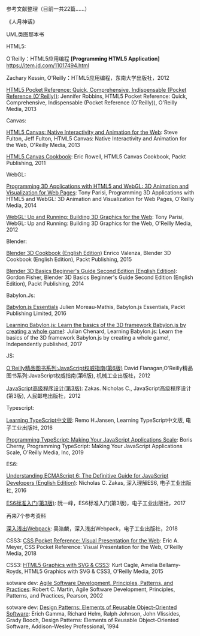 参考文献整理（目前一共22篇……）



《人月神话》

UML类图那本书



HTML5:

O'Reilly：HTML5应用编程  **[Programming HTML5 Application]**   https://item.jd.com/11017494.html

Zachary Kessin, O'Reilly：HTML5应用编程，东南大学出版社，2012

[HTML5 Pocket Reference: Quick, Comprehensive, Indispensable (Pocket Reference (O'Reilly))](https://www.amazon.com/HTML5-Pocket-Reference-Comprehensive-Indispensable/dp/1449363350/ref=sr_1_6?__mk_zh_CN=亚马逊网站&keywords=HTMl5&qid=1554881034&s=gateway&sr=8-6): Jennifer Robbins, HTML5 Pocket Reference: Quick, Comprehensive, Indispensable (Pocket Reference (O'Reilly)), O'Reilly Media, 2013



Canvas:

[HTML5 Canvas: Native Interactivity and Animation for the Web](https://www.amazon.com/HTML5-Canvas-Native-Interactivity-Animation/dp/1449334989/ref=sr_1_fkmrnull_1?__mk_zh_CN=亚马逊网站&keywords=HTML5+Canvas%3A+Native+Interactivity+and+Animation+for+the+Web&qid=1554887553&s=gateway&sr=8-1-fkmrnull): Steve Fulton, Jeff Fulton, HTML5 Canvas: Native Interactivity and Animation for the Web, O'Reilly Media, 2013

[HTML5 Canvas Cookbook](https://www.amazon.com/HTML5-Canvas-Cookbook-Eric-Rowell/dp/1849691363/ref=sr_1_3?__mk_zh_CN=亚马逊网站&keywords=html5+canvas&qid=1554881333&s=gateway&sr=8-3): Eric Rowell, HTML5 Canvas Cookbook, Packt Publishing, 2011



WebGL:

[Programming 3D Applications with HTML5 and WebGL: 3D Animation and Visualization for Web Pages](https://www.amazon.com/Programming-Applications-HTML5-WebGL-Visualization/dp/1449362966/ref=sr_1_3?__mk_zh_CN=亚马逊网站&keywords=webgl&qid=1554881486&s=gateway&sr=8-3): Tony Parisi, Programming 3D Applications with HTML5 and WebGL: 3D Animation and Visualization for Web Pages, O'Reilly Media, 2014

[WebGL: Up and Running: Building 3D Graphics for the Web](https://www.amazon.com/WebGL-Running-Building-Graphics-Web/dp/144932357X/ref=sr_1_4?__mk_zh_CN=亚马逊网站&keywords=webgl&qid=1554881486&s=gateway&sr=8-4): Tony Parisi, WebGL: Up and Running: Building 3D Graphics for the Web, O'Reilly Media, 2012



Blender:

[Blender 3D Cookbook (English Edition)](https://www.amazon.cn/dp/B00YSIKTQK/ref=sr_1_2?__mk_zh_CN=%E4%BA%9A%E9%A9%AC%E9%80%8A%E7%BD%91%E7%AB%99&crid=23EWIK97XQ670&keywords=blender+3d&qid=1554879752&s=gateway&sprefix=blender%2Caps%2C149&sr=8-2) Enrico Valenza, Blender 3D Cookbook (English Edition), Packt Publishing, 2015

[Blender 3D Basics Beginner's Guide Second Edition (English Edition)](https://www.amazon.cn/dp/B00N2RWO34/ref=sr_1_8?__mk_zh_CN=亚马逊网站&crid=23EWIK97XQ670&keywords=blender+3d&qid=1554879752&s=gateway&sprefix=blender%2Caps%2C149&sr=8-8): Gordon Fisher, Blender 3D Basics Beginner's Guide Second Edition (English Edition), Packt Publishing, 2014



Babylon.Js: 

[Babylon.js Essentials](https://www.amazon.cn/dp/1785884794/ref=sr_1_1?__mk_zh_CN=%E4%BA%9A%E9%A9%AC%E9%80%8A%E7%BD%91%E7%AB%99&keywords=babylon.js&qid=1554880112&s=gateway&sr=8-1) Julien Moreau-Mathis, Babylon.js Essentials, Packt Publishing Limited, 2016

[Learning Babylon.js: Learn the basics of the 3D framework Babylon.js by creating a whole game!](https://www.amazon.com/Learning-Babylon-js-basics-framework-creating/dp/1520730446/ref=sr_1_2?__mk_zh_CN=亚马逊网站&keywords=babylonjs&qid=1554883376&s=gateway&sr=8-2): Julian Chenard, Learning Babylon.js: Learn the basics of the 3D framework Babylon.js by creating a whole game!, Independently published, 2017



JS: 

[O'Reilly精品图书系列:JavaScript权威指南(第6版)](https://www.amazon.cn/dp/B007VISQ1Y/ref=sr_1_2?__mk_zh_CN=亚马逊网站&keywords=javascript&qid=1554880218&s=gateway&sr=8-2) David Flanagan,O'Reilly精品图书系列:JavaScript权威指南(第6版), 机械工业出版社，2012

[JavaScript高级程序设计(第3版)](https://www.amazon.cn/dp/B007OQQVMY/ref=sr_1_1?__mk_zh_CN=亚马逊网站&keywords=javascript&qid=1554880218&s=gateway&sr=8-1): Zakas. Nicholas C., JavaScript高级程序设计(第3版), 人民邮电出版社，2012



Typescript:

[Learning TypeScript中文版](https://www.amazon.cn/dp/B01M2CAFTB/ref=sr_1_1?__mk_zh_CN=亚马逊网站&keywords=typescript&qid=1554880436&s=gateway&sr=8-1): Remo H.Jansen, Learning TypeScript中文版, 电子工业出版社, 2016

[Programming TypeScript: Making Your JavaScript Applications Scale](https://www.amazon.cn/dp/1492037656/ref=sr_1_4?__mk_zh_CN=亚马逊网站&keywords=typescript&qid=1554880436&s=gateway&sr=8-4): Boris Cherny, Programming TypeScript: Making Your JavaScript Applications Scale, O'Reilly Media, Inc, 2019



ES6: 

[Understanding ECMAScript 6: The Definitive Guide for JavaScript Developers (English Edition)](https://www.amazon.cn/dp/B01L2VFPZA/ref=sr_1_6?__mk_zh_CN=亚马逊网站&keywords=ecmascript&qid=1554880642&s=gateway&sr=8-6): Nicholas C. Zakas, 深入理解ES6, 电子工业出版社, 2016

[ES6标准入门(第3版)](https://www.amazon.cn/dp/B0755547ZZ/ref=sr_1_1?__mk_zh_CN=亚马逊网站&keywords=ecmascript&qid=1554880642&s=gateway&sr=8-1): 阮一峰，ES6标准入门(第3版)，电子工业出版社，2017



再来7个参考资料

[深入浅出Webpack](https://www.amazon.com/深入浅出Webpack-吴浩麟/dp/B077Z81HRY/ref=sr_1_7?__mk_zh_CN=亚马逊网站&keywords=webpack&qid=1554882054&s=gateway&sr=8-7): 吴浩麟，深入浅出Webpack，电子工业出版社，2018

CSS3: [CSS Pocket Reference: Visual Presentation for the Web](https://www.amazon.com/CSS-Pocket-Reference-Visual-Presentation/dp/1492033391/ref=sr_1_3?__mk_zh_CN=亚马逊网站&keywords=css3+oreilly&qid=1554882554&s=gateway&sr=8-3): Eric A. Meyer, CSS Pocket Reference: Visual Presentation for the Web, O'Reilly Media, 2018

CSS3: [HTML5 Graphics with SVG & CSS3](https://www.amazon.com/HTML5-Graphics-CSS3-Kurt-Cagle/dp/1449304478/ref=sr_1_22?__mk_zh_CN=亚马逊网站&keywords=css3+oreilly&qid=1554882554&s=gateway&sr=8-22): Kurt Cagle, Amelia Bellamy-Royds, HTML5 Graphics with SVG & CSS3, O'Reilly Media, 2015

sotware dev: [Agile Software Development, Principles, Patterns, and Practices](https://www.amazon.com/Software-Development-Principles-Patterns-Practices/dp/0135974445/ref=sr_1_1?__mk_zh_CN=亚马逊网站&keywords=software+patterns&qid=1554883035&s=gateway&sr=8-1): Robert C. Martin, Agile Software Development, Principles, Patterns, and Practices, Pearson, 2002

sotware dev: [Design Patterns: Elements of Reusable Object-Oriented Software](https://www.amazon.com/Design-Patterns-Elements-Reusable-Object-Oriented/dp/0201633612/ref=sr_1_2?__mk_zh_CN=亚马逊网站&keywords=software+patterns&qid=1554883035&s=gateway&sr=8-2): Erich Gamma, Richard Helm, Ralph Johnson, John Vlissides, Grady Booch, Design Patterns: Elements of Reusable Object-Oriented Software, Addison-Wesley Professional, 1994

